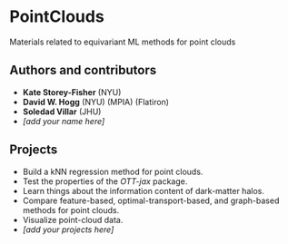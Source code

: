 # PointClouds
Materials related to equivariant ML methods for point clouds

## Authors and contributors
- **Kate Storey-Fisher** (NYU)
- **David W. Hogg** (NYU) (MPIA) (Flatiron)
- **Soledad Villar** (JHU)
- *[add your name here]*

## Projects
- Build a kNN regression method for point clouds.
- Test the properties of the *OTT-jax* package.
- Learn things about the information content of dark-matter halos.
- Compare feature-based, optimal-transport-based, and graph-based methods for point clouds.
- Visualize point-cloud data.
- *[add your projects here]*
